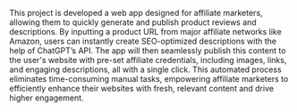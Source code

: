 This project is developed a web app designed for affiliate marketers, allowing them
to quickly generate and publish product reviews and descriptions. By inputting a product
URL from major affiliate networks like Amazon, users can instantly create
SEO-optimized descriptions with the help of ChatGPT’s API. The app will then
seamlessly publish this content to the user's website with pre-set affiliate credentials,
including images, links, and engaging descriptions, all with a single click. This
automated process eliminates time-consuming manual tasks, empowering affiliate
marketers to efficiently enhance their websites with fresh, relevant content and drive
higher engagement.
